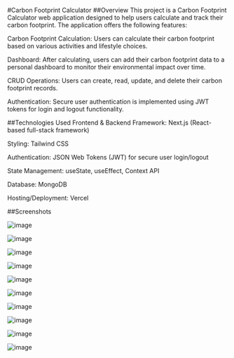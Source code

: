 #Carbon Footprint Calculator
##Overview
This project is a Carbon Footprint Calculator web application designed to help users calculate and track their carbon footprint. The application offers the following features:

Carbon Footprint Calculation: Users can calculate their carbon footprint based on various activities and lifestyle choices.

Dashboard: After calculating, users can add their carbon footprint data to a personal dashboard to monitor their environmental impact over time.

CRUD Operations: Users can create, read, update, and delete their carbon footprint records.

Authentication: Secure user authentication is implemented using JWT tokens for login and logout functionality.

##Technologies Used
Frontend & Backend Framework: Next.js (React-based full-stack framework)

Styling: Tailwind CSS

Authentication: JSON Web Tokens (JWT) for secure user login/logout

State Management: useState, useEffect, Context API 

Database: MongoDB 

Hosting/Deployment: Vercel 

##Screenshots

![image](https://github.com/user-attachments/assets/49794c99-d577-4464-9911-008a90873296)

![image](https://github.com/user-attachments/assets/04c10af8-68e9-4a5e-8271-bb7f3815b886)

![image](https://github.com/user-attachments/assets/fd70ea48-bca8-44b3-9f61-6bbeeb7b0f8a)

![image](https://github.com/user-attachments/assets/94d897b0-8088-43db-92a8-6e4892ab20ca)

![image](https://github.com/user-attachments/assets/9f5a1c33-f883-4a59-9d9e-63ca40b2c298)

![image](https://github.com/user-attachments/assets/7965a7e4-87c4-42d1-a8fb-4c93b7f81646)

![image](https://github.com/user-attachments/assets/32ff011d-71a9-4fe1-828a-c2d5598b9e6e)

![image](https://github.com/user-attachments/assets/0342cda9-5942-4e00-b6d8-eac1e9e88ca2)

![image](https://github.com/user-attachments/assets/09d1a2af-43f4-4059-99fe-6fa3e31ab296)

![image](https://github.com/user-attachments/assets/b1f41582-e098-400d-b1ba-fa15c7d57a07)









